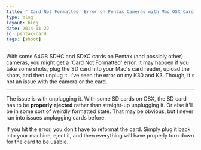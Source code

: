 ```yaml
---
title: "'Card Not Formatted' Error on Pentax Cameras with Mac OSX Card Reader"
type: blog
layout: blog
date: 2014-11-22
id: pentax-card
tags: [shoot]
---
```


With some 64GB SDHC and SDXC cards on Pentax (and possibly other) cameras, you
might get a 'Card Not Formatted' error. It may happen if you take some shots,
plug the SD card into your Mac's card reader, upload the shots, and then unplug
it. I've seen the error on my K30 and K3. Though, it's not an issue with the
camera or the card.

---

The issue is with unplugging it. With some SD cards on OSX, the SD card has to
be **properly ejected** rather than straight-up unplugging it. Or else it'll be
in some sort of weirdly formatted state. That may be obvious, but I never ran
into issues unplugging cards before.

If you hit the error, you don't have to reformat the card. Simply plug it back
into your machine, eject it, and then everything will have properly torn down
for the card to be usable.
